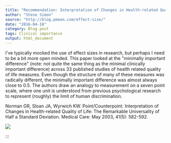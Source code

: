 ```yaml
---
title: "Recommendation: Interpretation of Changes in Health-related Quality of Life: The Remarkable Universality of Half a Standard Deviation"
author: "Steve Simon"
source: "http://blog.pmean.com/effect-size/"
date: "2016-04-18"
category: Blog post
tags: Clinical importance
output: html_document
---
```


I've typically mocked the use of effect sizes in research, but perhaps I
need to be a bit more open minded. This paper looked at the "minimally
important difference" (note: not quite the same thing as the minimal
clinically important difference) across 33 published studies of health
related quality of life measures. Even though the structure of many of
these measures was radically different, the minimally important
difference was almost always close to 0.5. The authors draw an analogy
to measurement on a seven point scale, where one unit is understood from
previous psychological research to represent (roughly) the limit of
human discrimination.

<!---More--->

Norman GR, Sloan JA, Wyrwich KW. Point/Counterpoint. Interpretation of
Changes in Health-related Quality of Life: The Remarkable Universality
of Half a Standard Deviation. Medical Care: May 2003, 41(5): 582-592.

![](../../../images/effect-size01.png)


:::

